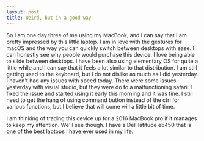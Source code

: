 ```yaml
---
layout: post
title: Weird, but in a good way
---
```


So I am one day three of me using my MacBook, and I can say that I am pretty impressed
by this little laptop. I am in love with the gestures for macOS and the way you can
quickly switch between desktops with ease. I can honestly see why people would
purchase this device. I love being able to slide between desktops. I have been also
using elementary OS for quite a little while and I can say that it feels a lot similar
to that distribution. I am still getting used to the keyboard, but I do not dislike as
much as I did yesterday. I haven't had any issues with speed today. There were some issues
yesterday with visual studio, but they were do to a malfunctioning safari. I fixed the issue
and started using it early this morning and it was fine. I stiil need to get the hang of
using command button instead of the ctrl for various functions, but I believe that will come will
a little bit of time.

I am thinking of trading this device up for a 2016 MacBook pro if it manages to keep my attention. We'll
see though. I have a Dell latitude e5450 that is one of the best laptops I have ever used in my life.
